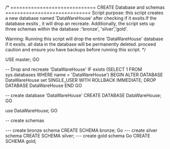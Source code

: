 /*
       =============================
        CREATE Database and schemas
       =============================
Script purpose:
   this script creates a new  database
   named 'DataWareHouse' after checking if it exsits.If the database exsits , it will drop an recreate.
  Additionally, the script sets up three schemas within the database :'bronze', 'silver','gold'.
 
 Warning:
  Running this script will drop the entire 'DataWareHouse' database if it exsits. 
  all data in the database will be permanently deleted. 
  proceed caution and ensure you have backups before running this script.
*/

USE master;
GO

-- Drop and recreate 'DataWareHouse'
IF exists (SELECT 1 FROM sys.databases WHERE name = 'DataWareHouse')
BEGIN
    ALTER DATABASE DataWareHouse set SINGLE_USER WITH ROLLBACK IMMEDIATE;
    DROP DATABASE DataWareHouse
END
GO

-- create database 'DataWareHouse'
CREATE DATABASE DataWareHouse;
GO

use DataWareHouse;
GO 

-- create schemas

--- create bronze schema 
CREATE SCHEMA bronze;
Go
--- create silver schema 
CREATE SCHEMA silver;
--- create gold schema 
Go
CREATE SCHEMA gold;


